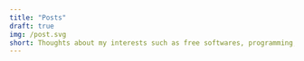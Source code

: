 ```yaml
---
title: "Posts"
draft: true
img: /post.svg
short: Thoughts about my interests such as free softwares, programming, 3D printing...
---
```

